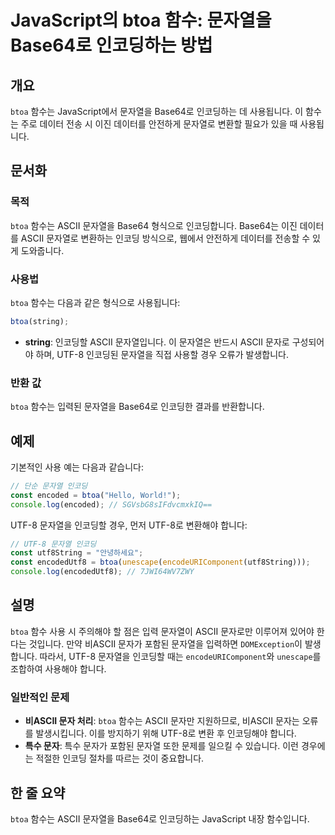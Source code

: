 <!--
Meta Description: # JavaScript의 btoa 함수: 문자열을 Base64로 인코딩하는 방법 ## 개요 `btoa` 함수는 JavaScript에서 문자열을 Base64로 인코딩하는 데 사용됩니다. 이 함수는 주로 데이터 전송 시 이진 데이터를 안전하게 문자열로 변환할 필요가 있을 ...
Meta Keywords: btoa, 문자열을, 함수는, ascii, utf
-->

# JavaScript의 btoa 함수: 문자열을 Base64로 인코딩하는 방법

## 개요
`btoa` 함수는 JavaScript에서 문자열을 Base64로 인코딩하는 데 사용됩니다. 이 함수는 주로 데이터 전송 시 이진 데이터를 안전하게 문자열로 변환할 필요가 있을 때 사용됩니다.

## 문서화
### 목적
`btoa` 함수는 ASCII 문자열을 Base64 형식으로 인코딩합니다. Base64는 이진 데이터를 ASCII 문자열로 변환하는 인코딩 방식으로, 웹에서 안전하게 데이터를 전송할 수 있게 도와줍니다.

### 사용법
`btoa` 함수는 다음과 같은 형식으로 사용됩니다:

```javascript
btoa(string);
```

- **string**: 인코딩할 ASCII 문자열입니다. 이 문자열은 반드시 ASCII 문자로 구성되어야 하며, UTF-8 인코딩된 문자열을 직접 사용할 경우 오류가 발생합니다.

### 반환 값
`btoa` 함수는 입력된 문자열을 Base64로 인코딩한 결과를 반환합니다.

## 예제
기본적인 사용 예는 다음과 같습니다:

```javascript
// 단순 문자열 인코딩
const encoded = btoa("Hello, World!");
console.log(encoded); // SGVsbG8sIFdvcmxkIQ==
```

UTF-8 문자열을 인코딩할 경우, 먼저 UTF-8로 변환해야 합니다:

```javascript
// UTF-8 문자열 인코딩
const utf8String = "안녕하세요";
const encodedUtf8 = btoa(unescape(encodeURIComponent(utf8String)));
console.log(encodedUtf8); // 7JWI64WV7ZWY
```

## 설명
`btoa` 함수 사용 시 주의해야 할 점은 입력 문자열이 ASCII 문자로만 이루어져 있어야 한다는 것입니다. 만약 비ASCII 문자가 포함된 문자열을 입력하면 `DOMException`이 발생합니다. 따라서, UTF-8 문자열을 인코딩할 때는 `encodeURIComponent`와 `unescape`를 조합하여 사용해야 합니다.

### 일반적인 문제
- **비ASCII 문자 처리**: `btoa` 함수는 ASCII 문자만 지원하므로, 비ASCII 문자는 오류를 발생시킵니다. 이를 방지하기 위해 UTF-8로 변환 후 인코딩해야 합니다.
- **특수 문자**: 특수 문자가 포함된 문자열 또한 문제를 일으킬 수 있습니다. 이런 경우에는 적절한 인코딩 절차를 따르는 것이 중요합니다.

## 한 줄 요약
`btoa` 함수는 ASCII 문자열을 Base64로 인코딩하는 JavaScript 내장 함수입니다.